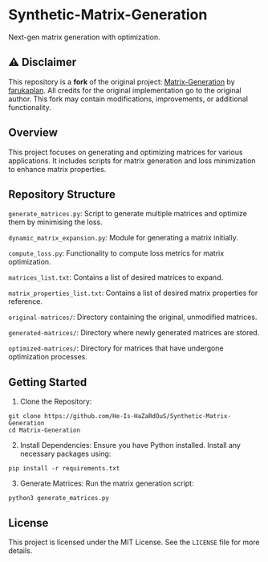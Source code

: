 # Synthetic-Matrix-Generation

Next-gen matrix generation with optimization.

## ⚠️ Disclaimer  
This repository is a **fork** of the original project: [Matrix-Generation](https://github.com/farukaplan/Matrix-Generation) by [farukaplan](https://github.com/farukaplan). All credits for the original implementation go to the original author. This fork may contain modifications, improvements, or additional functionality.  

## Overview
This project focuses on generating and optimizing matrices for various applications. It includes scripts for matrix generation and loss minimization to enhance matrix properties.

## Repository Structure
`generate_matrices.py`: Script to generate multiple matrices and optimize them by minimising the loss.

`dynamic_matrix_expansion.py`: Module for generating a matrix initially.

`compute_loss.py`: Functionality to compute loss metrics for matrix optimization.

`matrices_list.txt`: Contains a list of desired matrices to expand.

`matrix_properties_list.txt`: Contains a list of desired matrix properties for reference.

`original-matrices/`: Directory containing the original, unmodified matrices.

`generated-matrices/`: Directory where newly generated matrices are stored.

`optimized-matrices/`: Directory for matrices that have undergone optimization processes.

## Getting Started
1) Clone the Repository:
```
git clone https://github.com/He-Is-HaZaRdOuS/Synthetic-Matrix-Generation
cd Matrix-Generation
```
2) Install Dependencies: Ensure you have Python installed. Install any necessary packages using:
```
pip install -r requirements.txt
```
3) Generate Matrices: Run the matrix generation script:
```
python3 generate_matrices.py
```

## License
This project is licensed under the MIT License. See the `LICENSE` file for more details.









